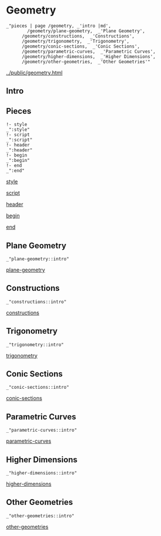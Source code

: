 # Geometry

    _"pieces | page /geometry, _'intro |md',
            /geometry/plane-geometry,  _'Plane Geometry',
          /geometry/constructions,  _'Constructions',
          /geometry/trigonometry,  _'Trigonometry',
          /geometry/conic-sections,  _'Conic Sections',
          /geometry/parametric-curves,  _'Parametric Curves',
          /geometry/higher-dimensions,  _'Higher Dimensions',
          /geometry/other-geometries,  _'Other Geometries'"

[../public/geometry.html](# "save:")


## Intro

## Pieces

    !- style
    _":style"
    !- script
    _":script"
    !- header
    _":header"
    !- begin
    _":begin"
    !- end
    _":end"

[style]() 

[script]()

[header]()

[begin]()

[end]()

## Plane Geometry

    _"plane-geometry::intro"


[plane-geometry](pages/geometry_plane-geometry.md "load:")

## Constructions

    _"constructions::intro"


[constructions](pages/geometry_constructions.md "load:")

## Trigonometry

    _"trigonometry::intro"


[trigonometry](pages/geometry_trigonometry.md "load:")

## Conic Sections

    _"conic-sections::intro"


[conic-sections](pages/geometry_conic-sections.md "load:")

## Parametric Curves

    _"parametric-curves::intro"


[parametric-curves](pages/geometry_parametric-curves.md "load:")

## Higher Dimensions

    _"higher-dimensions::intro"


[higher-dimensions](pages/geometry_higher-dimensions.md "load:")

## Other Geometries

    _"other-geometries::intro"


[other-geometries](pages/geometry_other-geometries.md "load:")